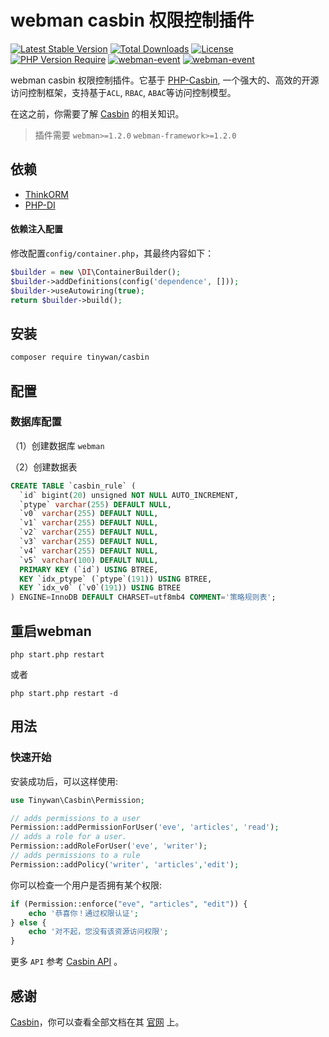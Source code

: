 # webman casbin 权限控制插件

[![Latest Stable Version](http://poser.pugx.org/tinywan/casbin/v)](https://packagist.org/packages/tinywan/casbin) 
[![Total Downloads](http://poser.pugx.org/tinywan/casbin/downloads)](https://packagist.org/packages/tinywan/casbin) 
[![License](http://poser.pugx.org/tinywan/casbin/license)](https://packagist.org/packages/tinywan/casbin) 
[![PHP Version Require](http://poser.pugx.org/tinywan/casbin/require/php)](https://packagist.org/packages/tinywan/casbin)
[![webman-event](https://img.shields.io/github/last-commit/tinywan/casbin/main)]()
[![webman-event](https://img.shields.io/github/v/tag/tinywan/casbin?color=ff69b4)]()

webman casbin 权限控制插件。它基于 [PHP-Casbin](https://github.com/php-casbin/php-casbin), 一个强大的、高效的开源访问控制框架，支持基于`ACL`, `RBAC`, `ABAC`等访问控制模型。

在这之前，你需要了解 [Casbin](https://github.com/php-casbin/php-casbin) 的相关知识。

> 插件需要 `webman>=1.2.0` `webman-framework>=1.2.0`

## 依赖

- [ThinkORM](https://github.com/top-think/think-orm)
- [PHP-DI](https://github.com/PHP-DI/PHP-DI)

#### 依赖注入配置

修改配置`config/container.php`，其最终内容如下：

```php
$builder = new \DI\ContainerBuilder();
$builder->addDefinitions(config('dependence', []));
$builder->useAutowiring(true);
return $builder->build();
```

## 安装

```sh
composer require tinywan/casbin
```

## 配置

### 数据库配置

（1）创建数据库 `webman`

（2）创建数据表

```sql
CREATE TABLE `casbin_rule` (
  `id` bigint(20) unsigned NOT NULL AUTO_INCREMENT,
  `ptype` varchar(255) DEFAULT NULL,
  `v0` varchar(255) DEFAULT NULL,
  `v1` varchar(255) DEFAULT NULL,
  `v2` varchar(255) DEFAULT NULL,
  `v3` varchar(255) DEFAULT NULL,
  `v4` varchar(255) DEFAULT NULL,
  `v5` varchar(100) DEFAULT NULL,
  PRIMARY KEY (`id`) USING BTREE,
  KEY `idx_ptype` (`ptype`(191)) USING BTREE,
  KEY `idx_v0` (`v0`(191)) USING BTREE
) ENGINE=InnoDB DEFAULT CHARSET=utf8mb4 COMMENT='策略规则表';
```

## 重启webman

```
php start.php restart
```
或者
```
php start.php restart -d
```

## 用法

### 快速开始

安装成功后，可以这样使用:

```php
use Tinywan\Casbin\Permission;

// adds permissions to a user
Permission::addPermissionForUser('eve', 'articles', 'read');
// adds a role for a user.
Permission::addRoleForUser('eve', 'writer');
// adds permissions to a rule
Permission::addPolicy('writer', 'articles','edit');
```

你可以检查一个用户是否拥有某个权限:

```php
if (Permission::enforce("eve", "articles", "edit")) {
    echo '恭喜你！通过权限认证';
} else {
    echo '对不起，您没有该资源访问权限';
}
```

更多 `API` 参考 [Casbin API](https://casbin.org/docs/en/management-api) 。

## 感谢

[Casbin](https://github.com/php-casbin/php-casbin)，你可以查看全部文档在其 [官网](https://casbin.org/) 上。
